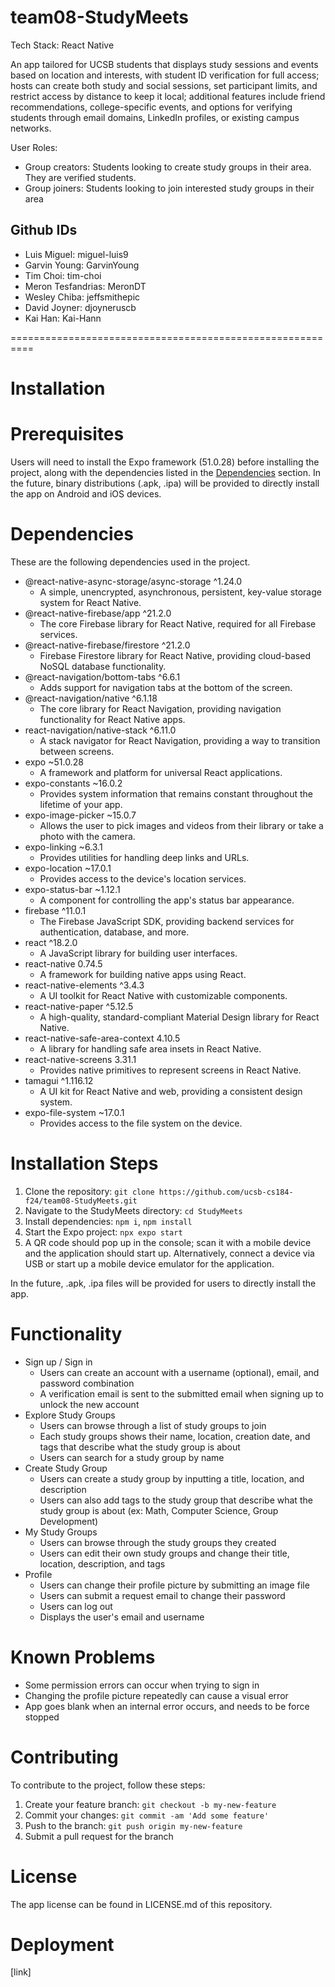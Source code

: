 # team08-StudyMeets

Tech Stack: React Native

An app tailored for UCSB students that displays study sessions and events based on location and interests, with student ID verification for full access; hosts can create both study and social sessions, set participant limits, and restrict access by distance to keep it local; additional features include friend recommendations, college-specific events, and options for verifying students through email domains, LinkedIn profiles, or existing campus networks.

User Roles:
- Group creators: Students looking to create study groups in their area. They are verified students.
- Group joiners: Students looking to join interested study groups in their area

## Github IDs
* Luis Miguel: miguel-luis9
* Garvin Young: GarvinYoung
* Tim Choi: tim-choi
* Meron Tesfandrias: MeronDT
* Wesley Chiba: jeffsmithepic
* David Joyner: djoyneruscb
* Kai Han: Kai-Hann

==========================================================

# Installation
# Prerequisites
Users will need to install the Expo framework (51.0.28) before installing the project, along with the dependencies listed in the [Dependencies](#dependencies) section. In the future, binary distributions (.apk, .ipa) will be provided to directly install the app on Android and iOS devices.

# Dependencies
These are the following dependencies used in the project.  
* @react-native-async-storage/async-storage ^1.24.0  
  - A simple, unencrypted, asynchronous, persistent, key-value storage system for React Native.
* @react-native-firebase/app ^21.2.0  
  - The core Firebase library for React Native, required for all Firebase services.
* @react-native-firebase/firestore ^21.2.0  
  - Firebase Firestore library for React Native, providing cloud-based NoSQL database functionality.
* @react-navigation/bottom-tabs ^6.6.1  
  - Adds support for navigation tabs at the bottom of the screen.
* @react-navigation/native ^6.1.18  
  - The core library for React Navigation, providing navigation functionality for React Native apps.
* react-navigation/native-stack ^6.11.0  
  - A stack navigator for React Navigation, providing a way to transition between screens.
* expo ~51.0.28  
  - A framework and platform for universal React applications.
* expo-constants ~16.0.2  
  - Provides system information that remains constant throughout the lifetime of your app.
* expo-image-picker ~15.0.7  
  - Allows the user to pick images and videos from their library or take a photo with the camera.
* expo-linking ~6.3.1  
  - Provides utilities for handling deep links and URLs.
* expo-location ~17.0.1  
  - Provides access to the device's location services.
* expo-status-bar ~1.12.1  
  - A component for controlling the app's status bar appearance.
* firebase ^11.0.1  
  - The Firebase JavaScript SDK, providing backend services for authentication, database, and more.
* react ^18.2.0  
  - A JavaScript library for building user interfaces.
* react-native 0.74.5  
  - A framework for building native apps using React.
* react-native-elements ^3.4.3 
  - A UI toolkit for React Native with customizable components.
* react-native-paper ^5.12.5  
  - A high-quality, standard-compliant Material Design library for React Native.
* react-native-safe-area-context 4.10.5 
  - A library for handling safe area insets in React Native.
* react-native-screens 3.31.1 
  - Provides native primitives to represent screens in React Native.
* tamagui ^1.116.12  
  - A UI kit for React Native and web, providing a consistent design system.
* expo-file-system ~17.0.1  
  - Provides access to the file system on the device.

# Installation Steps
1. Clone the repository: `git clone https://github.com/ucsb-cs184-f24/team08-StudyMeets.git`
2. Navigate to the StudyMeets directory: `cd StudyMeets`
3. Install dependencies: `npm i`, `npm install`
4. Start the Expo project: `npx expo start`
5. A QR code should pop up in the console; scan it with a mobile device and the application should start up. Alternatively, connect a device via USB or start up a mobile device emulator for the application.

In the future, .apk, .ipa files will be provided for users to directly install the app.


# Functionality
* Sign up / Sign in
  - Users can create an account with a username (optional), email, and password combination
  - A verification email is sent to the submitted email when signing up to unlock the new account
* Explore Study Groups
  - Users can browse through a list of study groups to join
  - Each study groups shows their name, location, creation date, and tags that describe what the study group is about
  - Users can search for a study group by name
* Create Study Group
  - Users can create a study group by inputting a title, location, and description
  - Users can also add tags to the study group that describe what the study group is about (ex: Math, Computer Science, Group Development)
* My Study Groups
  - Users can browse through the study groups they created
  - Users can edit their own study groups and change their title, location, description, and tags
* Profile
  - Users can change their profile picture by submitting an image file
  - Users can submit a request email to change their password
  - Users can log out
  - Displays the user's email and username

# Known Problems
- Some permission errors can occur when trying to sign in
- Changing the profile picture repeatedly can cause a visual error
- App goes blank when an internal error occurs, and needs to be force stopped

# Contributing
To contribute to the project, follow these steps:

1. Create your feature branch: `git checkout -b my-new-feature`  
2. Commit your changes: `git commit -am 'Add some feature'`  
3. Push to the branch: `git push origin my-new-feature`  
4. Submit a pull request for the branch

# License
The app license can be found in LICENSE.md of this repository.

# Deployment
[link]
